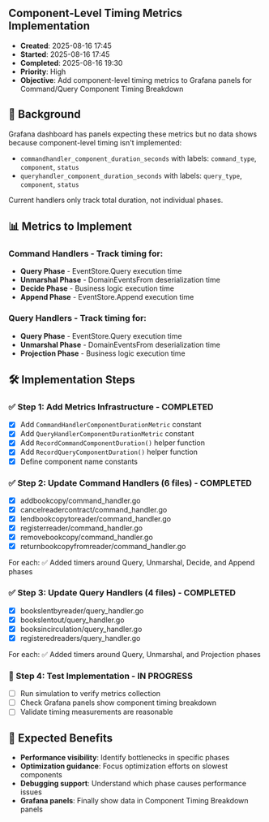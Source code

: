 ## Component-Level Timing Metrics Implementation
- **Created**: 2025-08-16 17:45
- **Started**: 2025-08-16 17:45
- **Completed**: 2025-08-16 19:30
- **Priority**: High
- **Objective**: Add component-level timing metrics to Grafana panels for Command/Query Component Timing Breakdown

## 🎯 Background
Grafana dashboard has panels expecting these metrics but no data shows because component-level timing isn't implemented:
- `commandhandler_component_duration_seconds` with labels: `command_type`, `component`, `status`
- `queryhandler_component_duration_seconds` with labels: `query_type`, `component`, `status`

Current handlers only track total duration, not individual phases.

## 📊 Metrics to Implement

### Command Handlers - Track timing for:
- **Query Phase** - EventStore.Query execution time
- **Unmarshal Phase** - DomainEventsFrom deserialization time  
- **Decide Phase** - Business logic execution time
- **Append Phase** - EventStore.Append execution time

### Query Handlers - Track timing for:
- **Query Phase** - EventStore.Query execution time
- **Unmarshal Phase** - DomainEventsFrom deserialization time
- **Projection Phase** - Business logic execution time

## 🛠️ Implementation Steps

### ✅ Step 1: Add Metrics Infrastructure - COMPLETED
- [x] Add `CommandHandlerComponentDurationMetric` constant
- [x] Add `QueryHandlerComponentDurationMetric` constant  
- [x] Add `RecordCommandComponentDuration()` helper function
- [x] Add `RecordQueryComponentDuration()` helper function
- [x] Define component name constants

### ✅ Step 2: Update Command Handlers (6 files) - COMPLETED
- [x] addbookcopy/command_handler.go
- [x] cancelreadercontract/command_handler.go
- [x] lendbookcopytoreader/command_handler.go
- [x] registerreader/command_handler.go
- [x] removebookcopy/command_handler.go
- [x] returnbookcopyfromreader/command_handler.go

For each: ✅ Added timers around Query, Unmarshal, Decide, and Append phases

### ✅ Step 3: Update Query Handlers (4 files) - COMPLETED
- [x] bookslentbyreader/query_handler.go
- [x] bookslentout/query_handler.go
- [x] booksincirculation/query_handler.go
- [x] registeredreaders/query_handler.go

For each: ✅ Added timers around Query, Unmarshal, and Projection phases

### 🔄 Step 4: Test Implementation - IN PROGRESS
- [ ] Run simulation to verify metrics collection
- [ ] Check Grafana panels show component timing breakdown
- [ ] Validate timing measurements are reasonable

## 🎯 Expected Benefits
- **Performance visibility**: Identify bottlenecks in specific phases
- **Optimization guidance**: Focus optimization efforts on slowest components
- **Debugging support**: Understand which phase causes performance issues
- **Grafana panels**: Finally show data in Component Timing Breakdown panels